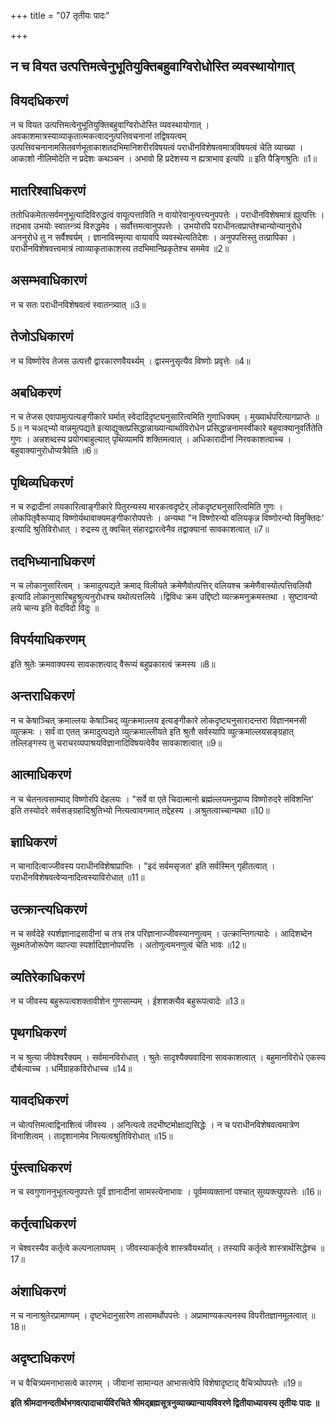 +++
title = "07 तृतीयः पादः"

+++


## न च वियत उत्पत्तिमत्वेनुभूतियुक्तिबहुवाग्विरोधोस्ति व्यवस्थायोगात्

## वियदधिकरणं

न च वियत उत्पत्तिमत्वेनुभूतियुक्तिबहुवाग्विरोधोस्ति व्यवस्थायोगात् । अवकाशमात्रस्याव्याकृतात्मकत्वादनुत्पत्तिवचनानां तद्विषयत्वम् उत्पत्तिवचनानामसितवर्णभूताकाशतदभिमानिशरीरविषयत्वं पराधीनविशेषत्वमात्रविषयत्वं चेति व्याख्या । आकाशो नीलिमोदेति न प्रदेशः कथञ्चन । अभावो हि प्रदेशस्य न ह्यत्राभाव इत्यपि ॥ इति पैङ्गिश्रुतिः ॥1॥

## मातरिश्वाधिकरणं

ततोधिकमेतत्सर्वमनुभूत्यादिविरुद्धत्वं वायूत्पत्ताविति न वायोरेवानुत्पत्त्यनुपपत्तेः । पराधीनविशेषमात्रं ह्युत्पत्तिः । तदभाव उभयोः स्वातन्त्र्यं विरुद्धमेव । सर्वोत्तमत्वानुपपत्तेः । उभयोरपि पराधीनत्वप्राप्तेश्चान्योन्यानुरोधे अननुरोधे तु न सर्वैश्वर्यम् । ज्ञानाविस्मृत्या वायावपि व्यवस्थेत्यतिदेशः । अनुपपत्तिस्तु तत्प्रापिका । पराधीनविशेषवत्त्वमात्रं त्वाव्याकृताकाशस्य तदभिमानिप्रकृतेश्च सममेव ॥2॥

## असम्भवाधिकारणं

न च सतः पराधीनविशेषवत्वं स्वातन्त्र्यात् ॥3॥

## तेजोऽधिकारणं

न च विष्णोरेव तेजस उत्पत्तौ द्वारकारणवैयर्थ्यम् । द्वारमनुसृत्यैव विष्णोः प्रवृत्तेः ॥4॥

## अबधिकरणं

न च तेजस एवापामुत्पत्यङ्गीकारे घर्मात् स्वेदादिदृष्ट्यनुसारित्वमिति गुणाधिक्यम् । मुख्यार्थपरित्यागप्राप्तेः ॥5॥ न चअद्भ्यो वान्नमुत्पद्यते इत्याद्युक्तप्रसिद्धान्नाख्यान्यार्थाविरोधेन प्रसिद्धान्ननामस्वीकारे बहुवाक्यानुवर्तितेति गुणः । अन्नशब्दस्य प्रयोगबाहुल्यात् पृथिव्यामपि शक्तिमत्वात् । अधिकारादीनां निरवकाशत्वाच्च । बहुवाक्यानुरोधोप्यत्रैवेति ॥6॥

## पृथिव्यधिकरणं

न च रुद्रादीनां लयकारित्वाङ्गीकारे पितुरन्यस्य मारकत्वदृष्टेर् लोकदृष्ट्यनुसारित्वमिति गुणः । लोकपितृवैरूप्याद् विष्णोर्यथावाक्यमङ्गीकारोपपत्तेः । अन्यथा "न विष्णोरन्यो वलियकृन्न विष्णोरन्यो विमुक्तिदः' इत्यादि श्रुतिविरोधात् । रुद्रस्य तु क्वचित् संहारद्वारत्वेनैव तद्वाक्यानां सावकाशत्वात् ॥7॥

## तदभिध्यानाधिकरणं

न च लोकानुसारित्वम् । क्रमादुत्पद्यते क्रमाद् विलीयते क्रमेणैवोत्पत्तिर् वलियश्च क्रमेणैवास्योत्पत्तिवलियौ इत्यादि लोकानुसारिबहुश्रुत्यनुरोधश्च यथोत्पत्तलिये ।द्विविधः क्रम उद्दिष्टो व्यत्क्रमनुक्रमस्तथा । सुष्टावन्यो लये चान्य इति वेदविदो विदुः ॥

## विपर्ययाधिकरणम्

इति श्रुतेः क्रमवाक्यस्य सावकाशत्वाद् वैरूप्यं बहुप्रकारत्वं क्रमस्य ॥8॥

## अन्तराधिकरणं

न च केषाञ्चित् क्रमाल्लयः केषाञ्चिद् व्युत्क्रमाल्लय इत्यङ्गीकारे लोकदृष्ट्यनुसारादन्तरा विज्ञानमनसी व्युत्क्रमः । सर्वं वा एतत् क्रमादुत्पद्यते व्युत्क्रमाल्लीयते इति श्रुतौ सर्वस्यापि व्युत्क्रमाल्लयसङ्ग्रहात् तल्लिङ्गस्य तु चराचरव्यपाश्रयविज्ञानादिविषयत्वेवैव सावकाशत्वात् ॥9॥

## आत्माधिकरणं

न च चेतनत्वसाम्याद् विष्णोरपि देहलयः । "सर्वे वा एते चिदात्मानो ब्रह्मंल्लयमनुप्राप्य विष्णोरुदरे संविशन्ति' इति तस्योदरे सर्वसङ्ग्रहादिश्रुतिभ्यो नित्यत्वावगमात् तद्देहस्य । अश्रुतत्वाच्चान्यथा ॥10॥

## ज्ञाधिकरणं

न चानादित्वाज्जीवस्य पराधीनविशेषाप्राप्तिः । "इदं सर्वमसृजत' इति सर्वस्मिन् गृहीतत्वात् । पराधीनविशेषवत्वेप्यनादित्वस्याविरोधात् ॥11॥

## उत्क्रान्त्यधिकरणं

न च सर्वदेहे स्पर्शज्ञानाद्रसादीनां च तत्र तत्र परिज्ञानाज्जीवस्यानणुत्वम् । उत्क्रान्तिगत्यादेः । आदिशब्देन सूक्ष्मतेजोरूपेण व्याप्त्या स्पर्शादिज्ञानोपपत्तिः । अतोणुत्वमनणुत्वं चेति भावः ॥12॥

## व्यतिरेकाधिकरणं

न च जीवस्य बहुरूपत्वशक्तावीशेन गुणसाम्यम् । ईशशक्त्यैव बहुरूपत्वादेः ॥13॥

## पृथगधिकरणं

न च श्रुत्या जीवेश्वरैक्यम् । सर्वमानविरोधात् । श्रुतेः सादृश्यैक्यवादिना सावकाशत्वात् । बहुमानविरोधे एकस्य दौर्बल्याच्च । धर्मिग्राहकविरोधाच्च ॥14॥

## यावदधिकरणं

न चोत्पत्तिमत्वाद्विनाशित्वं जीवस्य । अनित्यत्वे तदभीष्टमोक्षाद्यसिद्धेः । न च पराधीनविशेषवत्वमात्रेण विनाशित्वम् । तादृशानामेव नित्यत्वश्रुतिविरोधात् ॥15॥

## पुंस्त्वाधिकरणं

न च स्वगुणाननुभूतत्यनुपपत्तेः पूर्वं ज्ञानादीनां सामस्त्येनाभावः । पूर्वमव्यक्तानां पश्चात् सुव्यक्त्युपपत्तेः ॥16॥

## कर्तृत्वाधिकरणं

न चेश्वरस्यैव कर्तृत्वे कल्पनालाघवम् । जीवस्याकर्तृत्वे शास्त्रवैयर्थ्यात् । तस्यापि कर्तृत्वे शास्त्रार्थसिद्धेश्च ॥17॥

## अंशाधिकरणं

न च नानाश्रुतेरप्रामाण्यम् । दृष्टभेदानुसारेण तासामर्थोपपत्तेः । अप्रामाण्यकल्पनस्य विपरीतज्ञानमूलत्वात् ॥18॥

## अदृष्टाधिकरणं

न च वैचित्र्यमनाभासत्वे कारणम् । जीवानां सामान्यत आभासत्वेपि विशेषादृष्टाद् वैचित्र्योपपत्तेः ॥19॥

**इति श्रीमदानन्दतीर्थभगवत्पादाचार्यविरचिते श्रीमद्ब्रह्मसूत्रनुव्याख्यान्यायविवरणे द्वितीयाध्यायस्य तृतीयः पादः ॥**

